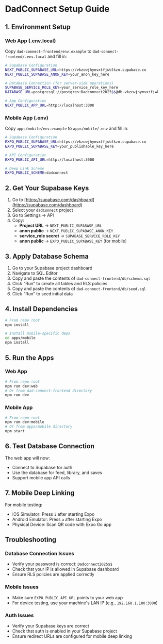 # DadConnect Setup Guide

## 1. Environment Setup

### Web App (.env.local)
Copy `dad-connect-frontend/env.example` to `dad-connect-frontend/.env.local` and fill in:

```bash
# Supabase Configuration
NEXT_PUBLIC_SUPABASE_URL=https://vkzcwjhymvxtfjwblkzn.supabase.co
NEXT_PUBLIC_SUPABASE_ANON_KEY=your_anon_key_here

# Database Connection (for server-side operations)
SUPABASE_SERVICE_ROLE_KEY=your_service_role_key_here
DATABASE_URL=postgresql://postgres:Dadconnect2025$$@db.vkzcwjhymvxtfjwblkzn.supabase.co:5432/postgres

# App Configuration
NEXT_PUBLIC_APP_URL=http://localhost:3000
```

### Mobile App (.env)
Copy `apps/mobile/env.example` to `apps/mobile/.env` and fill in:

```bash
# Supabase Configuration
EXPO_PUBLIC_SUPABASE_URL=https://vkzcwjhymvxtfjwblkzn.supabase.co
EXPO_PUBLIC_SUPABASE_KEY=your_publishable_key_here

# API Configuration
EXPO_PUBLIC_API_URL=http://localhost:3000

# Deep Link Scheme
EXPO_PUBLIC_SCHEME=dadconnect
```

## 2. Get Your Supabase Keys

1. Go to [https://supabase.com/dashboard](https://supabase.com/dashboard)
2. Select your `dadConnect` project
3. Go to Settings → API
4. Copy:
   - **Project URL** → `NEXT_PUBLIC_SUPABASE_URL`
   - **anon public** → `NEXT_PUBLIC_SUPABASE_ANON_KEY`
   - **service_role secret** → `SUPABASE_SERVICE_ROLE_KEY`
   - **anon public** → `EXPO_PUBLIC_SUPABASE_KEY` (for mobile)

## 3. Apply Database Schema

1. Go to your Supabase project dashboard
2. Navigate to SQL Editor
3. Copy and paste the contents of `dad-connect-frontend/db/schema.sql`
4. Click "Run" to create all tables and RLS policies
5. Copy and paste the contents of `dad-connect-frontend/db/seed.sql`
6. Click "Run" to seed initial data

## 4. Install Dependencies

```bash
# From repo root
npm install

# Install mobile-specific deps
cd apps/mobile
npm install
```

## 5. Run the Apps

### Web App
```bash
# From repo root
npm run dev:web
# Or from dad-connect-frontend directory
npm run dev
```

### Mobile App
```bash
# From repo root
npm run dev:mobile
# Or from apps/mobile directory
npm start
```

## 6. Test Database Connection

The web app will now:
- Connect to Supabase for auth
- Use the database for feed, library, and saves
- Support mobile app API calls

## 7. Mobile Deep Linking

For mobile testing:
- iOS Simulator: Press `i` after starting Expo
- Android Emulator: Press `a` after starting Expo
- Physical Device: Scan QR code with Expo Go app

## Troubleshooting

### Database Connection Issues
- Verify your password is correct: `Dadconnect2025$$`
- Check that your IP is allowed in Supabase dashboard
- Ensure RLS policies are applied correctly

### Mobile Issues
- Make sure `EXPO_PUBLIC_API_URL` points to your web app
- For device testing, use your machine's LAN IP (e.g., `192.168.1.100:3000`)

### Auth Issues
- Verify your Supabase keys are correct
- Check that auth is enabled in your Supabase project
- Ensure redirect URLs are configured for mobile deep linking
